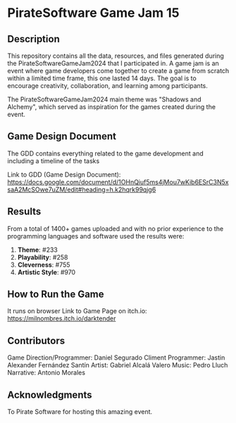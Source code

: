 # PirateSoftware Game Jam 15

## Description

This repository contains all the data, resources, and files generated during the PirateSoftwareGameJam2024 that I participated in. A game jam is an event where game developers come together to create a game from scratch within a limited time frame, this one lasted 14 days. The goal is to encourage creativity, collaboration, and learning among participants.

The PirateSoftwareGameJam2024 main theme was "Shadows and Alchemy", which served as inspiration for the games created during the event.

## Game Design Document

The GDD contains everything related to the game development and including a timeline of the tasks

Link to GDD (Game Design Document): https://docs.google.com/document/d/1OHnQiuf5ms4jMou7wKib6ESrC3N5xsaA2McSOwe7uZM/edit#heading=h.k2hqrk99qjg6

## Results

From a total of 1400+ games uploaded and with no prior experience to the programming languages and software used the results were:

1. **Theme**: #233
2. **Playability**: #258
3. **Cleverness**: #755
4. **Artistic Style**: #970

## How to Run the Game

It runs on browser
Link to Game Page on itch.io: https://milnombres.itch.io/darktender

## Contributors

Game Direction/Programmer: Daniel Segurado Climent
Programmer: Jastin Alexander Fernández Santín
Artist: Gabriel Alcalá Valero
Music: Pedro Lluch
Narrative: Antonio Morales

## Acknowledgments

To Pirate Software for hosting this amazing event.


